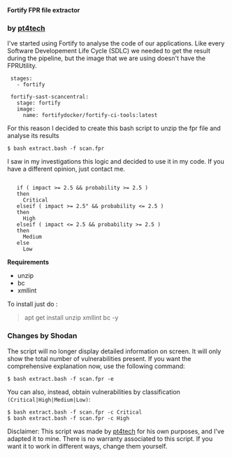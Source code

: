 **Fortify FPR file extractor**
### by [pt4tech](https://github.com/tarrinho)
I've started using Fortify to analyse the code of our applications. Like every Software Developement Life Cycle (SDLC) we needed to get the result during the pipeline, but the image that we are using doesn't have the FPRUtility.

```plaintext
 stages:
   - fortify

 fortify-sast-scancentral:
   stage: fortify
   image:
     name: fortifydocker/fortify-ci-tools:latest
```

For this reason I decided to create this bash script to unzip the fpr file and analyse its results

```plaintext
$ bash extract.bash -f scan.fpr
```

I saw in my investigations this logic and decided to use it in my code. If you have a different opinion, just contact me.

```plaintext

   if ( impact >= 2.5 && probability >= 2.5 )
   then
     Critical
   elseif ( impact >= 2.5" && probability <= 2.5 )
   then
     High
   elseif ( impact <= 2.5 && probability >= 2.5 )
   then
     Medium
   else
     Low
```

**Requirements**
 - unzip
 - bc 
 - xmllint

To install just do :
> apt get install unzip xmllint bc -y

### Changes by Shodan
The script will no longer display detailed information on screen. It will only show the total number of vulnerabilities present. If you want the comprehensive explanation now, use the following command:
```plaintext
$ bash extract.bash -f scan.fpr -e
```

You can also, instead, obtain vulnerabilities by classification `(Critical|High|Medium|Low)`:
```plaintext
$ bash extract.bash -f scan.fpr -c Critical
$ bash extract.bash -f scan.fpr -c High
```

Disclaimer: This script was made by [pt4tech](https://github.com/tarrinho) for his own purposes, and I've adapted it to mine. There is no warranty associated to this script. If you want it to work in different ways, change them yourself.
